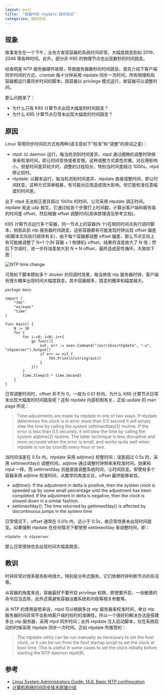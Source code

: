 ```yaml
---
layout: post
title:  "容器中的 ntpdate 踩坑杂记"
categories: 踩坑杂记
---
```


## 现象

故事发生在一个下午，业务方发现容器的系统时间异常，大幅度跳变到如 2019，2046 等各种时间。此外，部分非 K8S 的物理节点也出现数秒的时间跳变。

经查明是 NTP 服务器硬件故障，导致服务器数秒的时间跳变。首先介绍下客户端同步时间的方式，crontab 每十分钟采用 ntpdate 同步一次时间，所有物理机和容器都运行着同步时间的脚本。因容器以 privilege 模式运行，故容器可以调整时间。

那么问题来了：

- 为什么只有 K8S 计算节点出现大幅度的时间跳变？
- 为什么 K8S 计算节点日常未出现大幅度的时间跳变？

## 原因

Linux 常用同步时间的方式有两种(请注意如下“校准”和“调整”的用词之差)：

- ntpd: 以 daemon 运行，每当检测到时间差异，ntpd 通过细微的调整时钟频率来校准时间，即让时间变快或者变慢。这种调整方式柔性优雅，对应用影响小。但是时间差异较大时，调整的过程较长，特别当时间差超过 1000s，ntpd 停止校时。 
- ntpdate: 以脚本运行，每当检测到时间差异，ntpdate 直接调整时间，即让时间跃变。这种方式简单粗暴，有可能对应用造成很大影响。但它能校准任意幅度的时间差。

出于 ntpd 无法校正差异超过 1000s 的时间，公司采用 ntpdate 调正时间。ntpdate 发送 udp 报文，它通过给各个步骤打上时间戳，计算出客户端和服务端的时间差 offset，然后根据 offset 调整时间(具体原理请见参考文档)。

K8S 计算节点运行多个容器，同一节点上的容器(N 个)在相同时间点执行调时脚本，倘若此前 ntp 服务器时间跳变，这些容器都有可能发现时钟出现 offset 偏差(和脚本实际执行顺序有关)，由于每个容器都调整 offset 偏差，那么节点实际上有可能被调整了 N+1 个(N 容器 + 1 物理机) offset，结果将误差放大了 N 倍；然后下次调时，进一步将误差放大到 N * N offset，最终造成恶性循环。大致如下图：

![NTP time change](http://7xp2eu.com1.z0.glb.clouddn.com/ntpdate-time-change.png)

可用如下脚本模拟多个 docker 共同调时场景，每当修改 ntp 服务器时钟，客户端有很大概率出现时间大幅度跳变。其中容器越多，跳变的概率和幅度越大。

~~~ golang
package main

import (
	"fmt"
	"os/exec"
	"time"
)

func main() {
	N := 10
	for {
		for i:=0; i<N; i++{
			go func(){
				out, err := exec.Command("/usr/sbin/ntpdate", "-u", "ntpserver").Output()
				if err == nil {
					fmt.Println(string(out))
				}
			}()
		}
		time.Sleep(5 * time.Second)
	}
}
~~~

日常调整时间时，offset 并不为 0，一般为 0.01 秒内，为什么 K8S 计算节点日常未出现大幅度的时间跳变呢？这和 ntpdate 内部机制有关，正如 update 的 man page 所说：

> Time adjustments are made by ntpdate in one of two ways.  If ntpdate determines the clock is in error more than 0.5 second it will simply step the time by calling the system settimeofday(2) routine.  If the error is less than 0.5 seconds, it will slew the time by calling the system adjtime(2) routine.  The latter technique is less disruptive and more accurate when the error is small, and works quite well when ntpdate is run by cron(8) every hour or two.

当时间误差在 0.5s 内，ntpdate 采用 adjtime() 校整时间；误差超过 0.5s 时，采用 settimeofday() 调整时间。adjtime 通过调整时钟频率来校准时间，效果和 ntpd 一样。而 settimeofday 则是直接调整系统时间，让时间跃变。即使有多个容器采用 adjtime 校准时间，从数学的角度论证，offset 最终能够收敛。

- adjtime(): If the adjustment in delta is positive, then the system clock is speeded up by some small percentage until the adjustment has been completed.  If the adjustment in delta is negative, then the clock is slowed down in a similar fashion.
- settimeofday(): The time returned by gettimeofday() is affected by discontinuous jumps in the system time

日常情况下，offset 通常在 0.01s 内，远小于 0.5s，故日常场景未出现时间跳变。如果强制 ntpdate 在任何情况下都使用 settimeofday 来调整时间，即：

```
ntpdate -b ntpserver
```

那么日常很快也会出现时间大幅度跳变。


## 教训

时钟异常对很多服务影响很大，特别是分布式服务，它们依赖时钟判断节点的存活等。

从容器的角度来说，容器最好不要开启 privilege 权限，即使要开启，一些敏感的命令应当去除，此外还需避免容器设置系统和内核等相关参数等。

从 NTP 的使用姿势来说，ntpd 可以根据多台 ntp 服务器来校准时间，单台 ntp 服务器时间异常不会影响客户端的校时的准确性。所以一个很好的解决办法是搭建多台 ntp 服务器，采用 ntpd 同步时间；此外 ntpdate 注入启动脚本，仅在系统启动的时候采用 ntpdate 同步一次时间。正如 ntpdate 所推荐的：

> The ntpdate utility can be run manually as necessary to set the host clock, or it can be run from the host startup script to set the clock at boot time. This is useful in some cases to set the clock initially before starting the NTP daemon ntpd(8).

## 参考

- [Linux System Administrators Guide: 14.6. Basic NTP configuration
](http://www.tldp.org/LDP/sag/html/basic-ntp-config.html)
- [计算机网络时间同步技术原理介绍](https://segmentfault.com/a/1190000005337116)